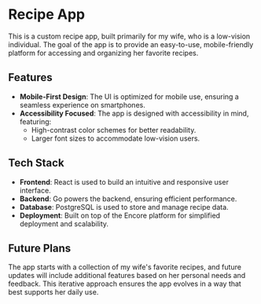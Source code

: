 # Recipe App

This is a custom recipe app, built primarily for my wife, who is a low-vision individual. The goal of the app is to provide an easy-to-use, mobile-friendly platform for accessing and organizing her favorite recipes.

## Features
- **Mobile-First Design**: The UI is optimized for mobile use, ensuring a seamless experience on smartphones.
- **Accessibility Focused**: The app is designed with accessibility in mind, featuring:
  - High-contrast color schemes for better readability.
  - Larger font sizes to accommodate low-vision users.

## Tech Stack
- **Frontend**: React is used to build an intuitive and responsive user interface.
- **Backend**: Go powers the backend, ensuring efficient performance.
- **Database**: PostgreSQL is used to store and manage recipe data.
- **Deployment**: Built on top of the Encore platform for simplified deployment and scalability.

## Future Plans
The app starts with a collection of my wife's favorite recipes, and future updates will include additional features based on her personal needs and feedback. This iterative approach ensures the app evolves in a way that best supports her daily use.